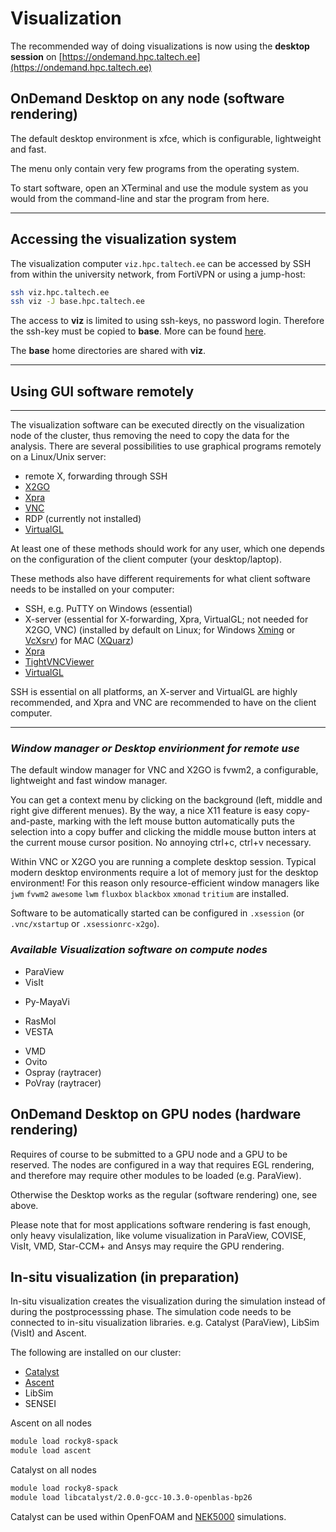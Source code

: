 # Visualization

The recommended way of doing visualizations is now using the **desktop session** on [https://ondemand.hpc.taltech.ee](https://ondemand.hpc.taltech.ee)

## OnDemand Desktop on any node (software rendering)

The default desktop environment is xfce, which is configurable, lightweight and fast.

The menu only contain very few programs from the operating system.

To start software, open an XTerminal and use the module system as you would from the command-line and star the program from here.

---

## Accessing the visualization system

The visualization computer `viz.hpc.taltech.ee` can be accessed by SSH from within the university network, from FortiVPN or using a jump-host:

```sh
ssh viz.hpc.taltech.ee
ssh viz -J base.hpc.taltech.ee
```

The access to **viz** is limited to using ssh-keys, no password login. Therefore the ssh-key must be copied to **base**. More can be found [here](/access/ssh#getting-ssh-keys-to-work).

The **base** home directories are shared with **viz**.

---

## Using GUI software remotely

---

The visualization software can be executed directly on the visualization node of the cluster, thus removing the need to copy the data for the analysis. There are several possibilities to use graphical programs remotely on a Linux/Unix server:

- remote X, forwarding through SSH
- [X2GO](/visualization/x2go)
- [Xpra](/visualization/xpra)
- [VNC](/visualization/vnc)
- RDP (currently not installed)
- [VirtualGL](/visualization/VirtualGL)

At least one of these methods should work for any user, which one depends on the configuration of the client computer (your desktop/laptop).

These methods also have different requirements for what client software needs to be installed on your computer:

- SSH, e.g. PuTTY on Windows (essential)
- X-server (essential for X-forwarding, Xpra, VirtualGL; not needed for X2GO, VNC) (installed by default on Linux; for Windows [Xming](https://sourceforge.net/projects/xming/) or [VcXsrv](https://sourceforge.net/projects/vcxsrv/)) for MAC ([XQuarz](https://www.xquartz.org/))
- [Xpra](https://xpra.org/)
- [TightVNCViewer](https://www.tightvnc.com/download.php)
- [VirtualGL](https://virtualgl.org/)

SSH is essential on all platforms, an X-server and VirtualGL are highly recommended, and Xpra and VNC are recommended to have on the client computer.

---

### _Window manager or Desktop envirionment for remote use_

The default window manager for VNC and X2GO is fvwm2, a configurable, lightweight and fast window manager.

You can get a context menu by clicking on the background (left, middle and right give different menues). By the way, a nice X11 feature is easy copy-and-paste, marking with the left mouse button automatically puts the selection into a copy buffer and clicking the middle mouse button inters at the current mouse cursor position. No annoying ctrl+c, ctrl+v necessary.

Within VNC or X2GO you are running a complete desktop session. Typical modern desktop environments require a lot of memory just for the desktop environment! For this reason only resource-efficient window managers like `jwm` `fvwm2` `awesome` `lwm` `fluxbox` `blackbox` `xmonad` `tritium` are installed.

Software to be automatically started can be configured in `.xsession` (or `.vnc/xstartup` or `.xsessionrc-x2go`).

### _Available Visualization software on compute nodes_

- ParaView
- VisIt
<!-- -   COVISE -->
- Py-MayaVi
<!-- -   OpenDX -->
- RasMol
- VESTA
<!-- -   VAPOR -->
- VMD
- Ovito
- Ospray (raytracer)
- PoVray (raytracer)

## OnDemand Desktop on GPU nodes (hardware rendering)

Requires of course to be submitted to a GPU node and a GPU to be reserved. The nodes are configured in a way that requires EGL rendering, and therefore may require other modules to be loaded (e.g. ParaView).

Otherwise the Desktop works as the regular (software rendering) one, see above.

Please note that for most applications software rendering is fast enough, only heavy visulalization, like volume visualization in ParaView, COVISE, VisIt, VMD, Star-CCM+ and Ansys may require the GPU rendering.

## In-situ visualization (in preparation)

In-situ visualization creates the visualization during the simulation instead of during the postprocesssing phase. The simulation code needs to be connected to in-situ visualization libraries. e.g. Catalyst (ParaView), LibSim (VisIt) and Ascent.

The following are installed on our cluster:

- [Catalyst](https://www.paraview.org/hpc-insitu/)
- [Ascent](https://github.com/Alpine-DAV/ascent)
- LibSim
- SENSEI

Ascent on all nodes

```bash
module load rocky8-spack
module load ascent
```

Catalyst on all nodes

```bash
module load rocky8-spack
module load libcatalyst/2.0.0-gcc-10.3.0-openblas-bp26
```

Catalyst can be used within OpenFOAM and [NEK5000](https://github.com/KTH-Nek5000/InSituPackage) simulations.
